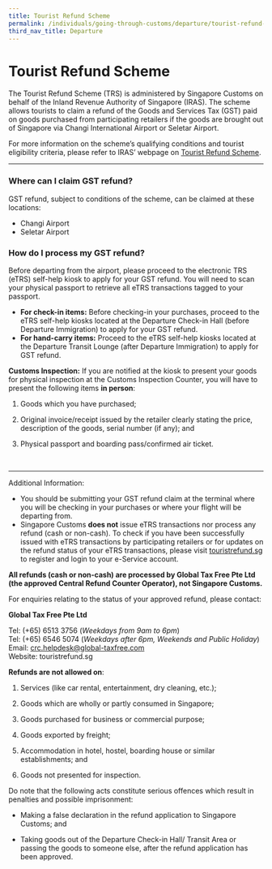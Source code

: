 ```yaml
---
title: Tourist Refund Scheme
permalink: /individuals/going-through-customs/departure/tourist-refund-scheme
third_nav_title: Departure
---
```

# Tourist Refund Scheme

The Tourist Refund Scheme (TRS) is administered by Singapore Customs on behalf of the Inland Revenue Authority of Singapore (IRAS).  The scheme allows tourists to claim a refund of the Goods and Services Tax (GST) paid on goods purchased from participating retailers if the goods are brought out of Singapore via Changi International Airport or Seletar Airport.

For more information on the scheme’s qualifying conditions and tourist eligibility criteria, please refer to IRAS’ webpage on  [Tourist Refund Scheme](https://www.iras.gov.sg/IRASHome/Schemes/GST/Tourist-Refund-Scheme/).


***

### Where can I claim GST refund?
GST refund, subject to conditions of the scheme, can be claimed at these locations:

-   Changi Airport
-   Seletar Airport

### How do I process my GST refund?
Before departing from the airport, please proceed to the electronic TRS (eTRS) self-help kiosk  [](https://www.iras.gov.sg/IRASHome/GST/Consumers/Tourist-Refund-Scheme/)to apply for your GST refund.  You will need to scan your physical passport to retrieve all eTRS transactions tagged to your passport.

-   **For check-in items:** Before checking-in your purchases, proceed to the eTRS self-help kiosks located at the Departure Check-in Hall (before Departure Immigration) to apply for your GST refund.
-   **For hand-carry items:** Proceed to the eTRS self-help kiosks located at the Departure Transit Lounge (after Departure Immigration) to apply for GST refund.

**Customs Inspection:** If you are notified at the kiosk to present your goods for physical inspection at the Customs Inspection Counter, you will have to present the following items  **in person**:

1) Goods which you have purchased;

2) Original invoice/receipt issued by the retailer clearly stating the price, description of the goods, serial number (if any); and

3) Physical passport and boarding pass/confirmed air ticket.
<br>

***

Additional Information:

-   You should be submitting your GST refund claim at the terminal where you will be checking in your purchases or where your flight will be departing from.
-   Singapore Customs  **does not**  issue eTRS transactions nor process any refund (cash or non-cash). To check if you have been successfully issued with eTRS transactions by participating retailers or for updates on the refund status of your eTRS transactions, please visit  [touristrefund.sg](https://touristrefund.sg/) to register and login to your e-Service account.

**All refunds (cash or non-cash) are processed by Global Tax Free Pte Ltd (the approved Central Refund Counter Operator), not Singapore Customs.**



For enquiries relating to the status of your approved refund, please contact:

**Global Tax Free Pte Ltd**

Tel: (+65) 6513 3756 (*Weekdays from 9am to 6pm*)<br>Tel: (+65) 6546 5074 (*Weekdays after 6pm, Weekends and Public Holiday*) <br> Email: crc.helpdesk@global-taxfree.com <br> Website: touristrefund.sg


**Refunds are not allowed on**:

1.  Services (like car rental, entertainment, dry cleaning, etc.);
    
2.  Goods which are wholly or partly consumed in Singapore;
    
3.  Goods purchased for business or commercial purpose;
    
4.  Goods exported by freight;
    
5.  Accommodation in hotel, hostel, boarding house or similar establishments; and
    
6.  Goods not presented for inspection.
    

Do note that the following acts constitute serious offences which result in penalties and possible imprisonment:

-   Making a false declaration in the refund application to Singapore Customs; and
    
-   Taking goods out of the Departure Check-in Hall/ Transit Area or passing the goods to someone else, after the refund application has been approved.
